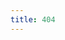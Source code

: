 ```yaml
---
title: 404
---
```


<style>
  #fade { animation: fade-in 1s 1s linear both; }
  @keyframes fade-in { from { opacity: 0; } }
</style>

<div id="fade">
  <h1 id="title">404</h1>
  <div id="notFoundText">	 
    Will there be 404 pages in the future?
  </div>

  <li id="directory" style="display:none"></li>

  <div id="fileElement" style="display:none">
    {{ site.data.files | map: "fileName" }}
  </div>
</div>

<script src="/redirects.js" defer></script>
